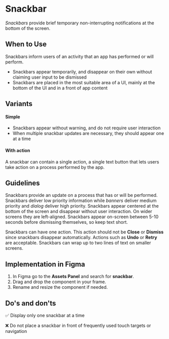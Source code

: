 # Snackbar

_Snackbars_ provide brief temporary non-interrupting notifications at the bottom of the screen.

## When to Use

Snackbars inform users of an activity that an app has performed or will perform.

- Snackbars appear temporarily, and disappear on their own without claiming user input to be dismissed
- Snackbars are placed in the most suitable area of a UI, mainly at the bottom of the UI and in a front of app content

## Variants

#### Simple

- Snackbars appear without warning, and do not require user interaction
- When multiple snackbar updates are necessary, they should appear one at a time

#### With action

A snackbar can contain a single action, a single text button that lets users take action on a process performed by the app.

## Guidelines

Snackbars provide an update on a process that has or will be performed. Snackbars deliver low priority information while *banners* deliver medium priority and *dialog* deliver high priority. Snackbars appear centered at the bottom of the screen and disappear without user interaction. On wider screens they are left-aligned. Snackbars appear on-screen between 5-10 seconds before dismissing themselves, so keep text short.

Snackbars can have one action. This action should not be **Close** or **Dismiss** since snackbars disappear automatically. Actions such as **Undo** or **Retry** are acceptable. Snackbars can wrap up to two lines of text on smaller screens.

## Implementation in Figma

1.  In Figma go to the **Assets Panel** and search for **snackbar**.
2.  Drag and drop the component in your frame.
3.  Rename and resize the component if needed.

## Do's and don'ts

✅  Display only one snackbar at a time

❌  Do not place a snackbar in front of frequently used touch targets or navigation

